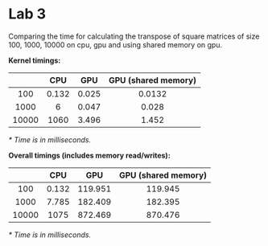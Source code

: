 # Lab 3

Comparing the time for calculating the transpose of square matrices of size 100,
1000, 10000 on cpu, gpu and using shared memory on gpu.

**Kernel timings:**

|       | CPU   | GPU   | GPU (shared memory) |
| :---: | :--:  | :--:  | :------:            |
| 100   | 0.132 | 0.025 | 0.0132              |
| 1000  | 6     | 0.047 | 0.028               |
| 10000 | 1060  | 3.496 | 1.452               |

*\* Time is in milliseconds.*


**Overall timings (includes memory read/writes):**

|       | CPU   | GPU     | GPU (shared memory) |
| :---: | :--:  | :--:    | :------:            |
| 100   | 0.132 | 119.951 | 119.945             |
| 1000  | 7.785 | 182.409 | 182.395             |
| 10000 | 1075  | 872.469 | 870.476             |

*\* Time is in milliseconds.*
